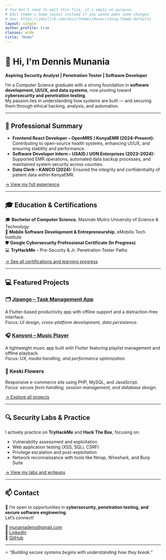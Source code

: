 ```yaml
---
# You don't need to edit this file, it's empty on purpose.
# Edit theme's home layout instead if you wanna make some changes
# See: https://jekyllrb.com/docs/themes/#overriding-theme-defaults
layout: single
author_profile: true
classes: wide
title: "Home"
---
```


# 👋 Hi, I'm Dennis Munania  
**Aspiring Security Analyst | Penetration Tester | Software Developer**

I’m a Computer Science graduate with a strong foundation in **software development, UI/UX, and data systems**, now pivoting toward **cybersecurity and penetration testing**.  
My passion lies in understanding how systems are built — and securing them through ethical hacking, analysis, and automation.

---

## 🧠 Professional Summary
- **Frontend React Developer – OpenMRS / KenyaEMR (2024–Present):** Contributing to open-source health systems, enhancing UI/UX, and ensuring stability and performance.  
- **Software Developer Intern – USAID / UON Enterprises (2023–2024):** Supported EMR operations, automated data backup processes, and maintained system security across counties.  
- **Data Clerk – KANCO (2024):** Ensured the integrity and confidentiality of patient data within KenyaEMR.  

[→ View my full experience](/about/)

---

## 🎓 Education & Certifications

🎓 **Bachelor of Computer Science**, Masinde Muliro University of Science & Technology  
📘 **Mobile Software Development & Entrepreneurship**, eMobilis Tech Institute  
🛡️ **Google Cybersecurity Professional Certificate (In Progress)**  
💻 **TryHackMe** – Pre-Security & Jr. Penetration Tester Paths  

[→ See all certifications and learning progress](/certifications/)

---

## 💻 Featured Projects

### 🗂️ [Jipange – Task Management App](https://github.com/munania/Jipange)
A Flutter-based productivity app with offline support and a distraction-free interface.  
*Focus: UI design, cross-platform development, data persistence.*

### 🎧 [Kanyoni – Music Player](https://github.com/munania/kanyoni)
A lightweight music app built with Flutter featuring playlist management and offline playback.  
*Focus: UX, media handling, and performance optimization.*

### 🌸 Keski Flowers
Responsive e-commerce site using PHP, MySQL, and JavaScript.  
*Focus: secure form handling, session management, and database design.*

[→ Explore all projects](/projects/)

---

## 🔍 Security Labs & Practice

I actively practice on **TryHackMe** and **Hack The Box**, focusing on:
- Vulnerability assessment and exploitation  
- Web application testing (XSS, SQLi, CSRF)  
- Privilege escalation and post-exploitation  
- Network reconnaissance with tools like Nmap, Wireshark, and Burp Suite  

[→ View my labs and writeups](/labs/)

---

## 📫 Contact
💬 I’m open to opportunities in **cybersecurity, penetration testing, and secure software engineering**.  
Let’s connect!

📧 [munaniadeno@gmail.com](mailto:munaniadeno@gmail.com)  
🔗 [LinkedIn](https://www.linkedin.com/in/dennis-munania-mobile-developer/)  
🐙 [GitHub](https://github.com/munania)

---

⭐ *“Building secure systems begins with understanding how they break.”*  

